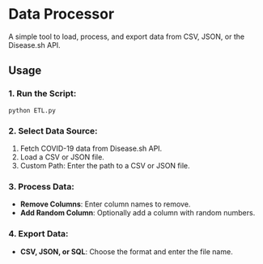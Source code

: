 # Data Processor

A simple tool to load, process, and export data from CSV, JSON, or the Disease.sh API.

## Usage

### 1. Run the Script:
    
    python ETL.py

### 2. Select Data Source:
1. Fetch COVID-19 data from Disease.sh API.
2. Load a CSV or JSON file.
3. Custom Path: Enter the path to a CSV or JSON file.

### 3. Process Data:
- **Remove Columns**: Enter column names to remove.
- **Add Random Column**: Optionally add a column with random numbers.

### 4. Export Data:
- **CSV, JSON, or SQL**: Choose the format and enter the file name.
